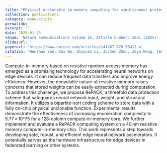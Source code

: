 ```yaml
---
title: "Physical unclonable in-memory computing for simultaneous protecting private data and deep learning models"
collection: publications
category: manuscripts
permalink: ''
excerpt: ''
date: 2025-01-25
venue: 'Nature Communications volume 16, Article number: 1031 (2025)'
slidesurl: ''
paperurl: 'https://www.nature.com/articles/s41467-025-56412-w'
citation: 'Wenshuo Yue, Kai Wu, Zhiyuan Li, Juchen Zhou, Zeyu Wang, Teng Zhang, Yuxiang Yang, Lintao Ye, Yongqin Wu, Weihai Bu, Shaozhi Wang, Xiaodong He, Xiaobing Yan*, Yaoyu Tao, Bonan Yan*, Ru Huang & Yuchao Yang*'
---
```


Compute-in-memory based on resistive random-access memory has emerged as a promising technology for accelerating neural networks on edge devices. It can reduce frequent data transfers and improve energy efficiency. However, the nonvolatile nature of resistive memory raises concerns that stored weights can be easily extracted during computation. To address this challenge, we propose RePACK, a threefold data protection scheme that safeguards neural network input, weight, and structural information. It utilizes a bipartite-sort coding scheme to store data with a fully on-chip physical unclonable function. Experimental results demonstrate the effectiveness of increasing enumeration complexity to 5.77 × 10^75 for a 128-column compute-in-memory core. We further implement and evaluate a RePACK computing system on a 40 nm resistive memory compute-in-memory chip. This work represents a step towards developing safe, robust, and efficient edge neural network accelerators. It potentially serves as the hardware infrastructure for edge devices in federated learning or other systems.
